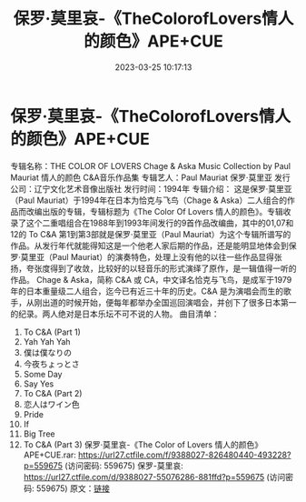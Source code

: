 ﻿---
title: 保罗·莫里哀-《TheColorofLovers情人的颜色》APE+CUE
date: 2023-03-25 10:17:13
categories: 古典音乐、新世纪、纯音雅乐
tags: 纯音雅乐
---
# 保罗·莫里哀-《TheColorofLovers情人的颜色》APE+CUE

专辑名称：THE COLOR OF LOVERS Chage & Aska
Music Collection by Paul Mauriat 情人的颜色 C&A音乐作品集
专辑艺人：Paul Mauriat 保罗·莫里亚
发行公司：辽宁文化艺术音像出版社
发行时间：1994年
专辑介绍：
这是保罗·莫里亚（Paul Mauriat）于1994年在日本为恰克与飞鸟（Chage &
Aska）二人组合的作品而改编出版的专辑，专辑标题为《The Color Of Lovers
情人的颜色》。专辑收录了这个二重唱组合在1988年到1993年间发行的9首作品改编曲，其中的01,07和12的 To C&A
第1到第3部就是保罗·莫里亚（Paul
Mauriat）为这个专辑所谱写的作品。从发行年代就能得知这是一个他老人家后期的作品，还是能明显地体会到保罗·莫里亚（Paul
Mauriat）的演奏特色，处理上没有他的以往一些作品显得张扬，夸张度得到了收敛，比较好的以轻音乐的形式演绎了原作，是一辑值得一听的作品。
Chage & Aska，简称 C&A 或
CA，中文译名恰克与飞鸟，是成军于1979年的日本重量级二人组合，迄今已有近三十年的历史。C&A
是为演唱会而生的歌手，从刚出道的时候开始，便每年都举办全国巡回演唱会，并创下了很多日本第一的纪录。两人绝对是日本乐坛不可不说的人物。
曲目清单：
01. To C&A (Part 1)
02. Yah Yah Yah
03. 僕は僕なりの
04. 今夜ちょっとさ
05. Some Day
06. Say Yes
07. To C&A (Part 2)
08. 恋人はワイン色
09. Pride
10. If
11. Big Tree
12. To C&A (Part 3)
保罗·莫里哀-《The Color of Lovers 情人的颜色》APE+CUE.rar: https://url27.ctfile.com/f/9388027-826480440-493228?p=559675
(访问密码: 559675)
保罗-莫里哀: https://url27.ctfile.com/d/9388027-55076286-881ffd?p=559675
(访问密码: 559675)
原文：[链接](https://blog.sina.com.cn/s/blog_1647c7e7601031150.html)